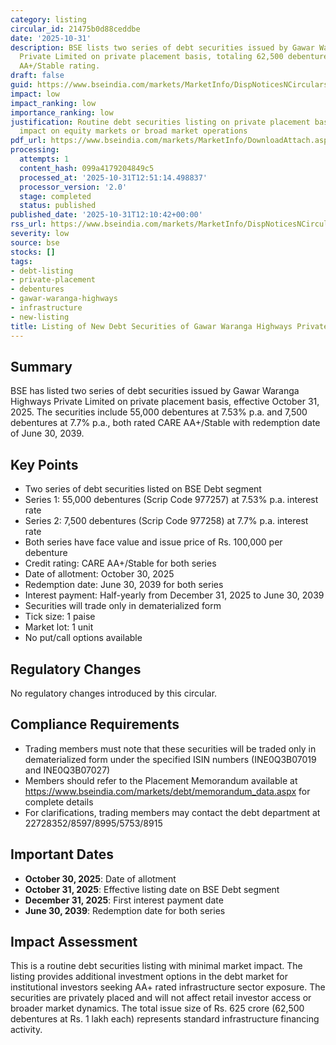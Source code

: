 ```yaml
---
category: listing
circular_id: 21475b0d88ceddbe
date: '2025-10-31'
description: BSE lists two series of debt securities issued by Gawar Waranga Highways
  Private Limited on private placement basis, totaling 62,500 debentures with CARE
  AA+/Stable rating.
draft: false
guid: https://www.bseindia.com/markets/MarketInfo/DispNoticesNCirculars.aspx?Noticeid={261950D3-B622-4D06-A3C2-F1D7D5905DDE}&noticeno=20251031-28&dt=10/31/2025&icount=28&totcount=40&flag=0
impact: low
impact_ranking: low
importance_ranking: low
justification: Routine debt securities listing on private placement basis with no
  impact on equity markets or broad market operations
pdf_url: https://www.bseindia.com/markets/MarketInfo/DownloadAttach.aspx?id=20251031-28&attachedId=
processing:
  attempts: 1
  content_hash: 099a4179204849c5
  processed_at: '2025-10-31T12:51:14.498837'
  processor_version: '2.0'
  stage: completed
  status: published
published_date: '2025-10-31T12:10:42+00:00'
rss_url: https://www.bseindia.com/markets/MarketInfo/DispNoticesNCirculars.aspx?Noticeid={261950D3-B622-4D06-A3C2-F1D7D5905DDE}&noticeno=20251031-28&dt=10/31/2025&icount=28&totcount=40&flag=0
severity: low
source: bse
stocks: []
tags:
- debt-listing
- private-placement
- debentures
- gawar-waranga-highways
- infrastructure
- new-listing
title: Listing of New Debt Securities of Gawar Waranga Highways Private Limited
---
```


## Summary

BSE has listed two series of debt securities issued by Gawar Waranga Highways Private Limited on private placement basis, effective October 31, 2025. The securities include 55,000 debentures at 7.53% p.a. and 7,500 debentures at 7.7% p.a., both rated CARE AA+/Stable with redemption date of June 30, 2039.

## Key Points

- Two series of debt securities listed on BSE Debt segment
- Series 1: 55,000 debentures (Scrip Code 977257) at 7.53% p.a. interest rate
- Series 2: 7,500 debentures (Scrip Code 977258) at 7.7% p.a. interest rate
- Both series have face value and issue price of Rs. 100,000 per debenture
- Credit rating: CARE AA+/Stable for both series
- Date of allotment: October 30, 2025
- Redemption date: June 30, 2039 for both series
- Interest payment: Half-yearly from December 31, 2025 to June 30, 2039
- Securities will trade only in dematerialized form
- Tick size: 1 paise
- Market lot: 1 unit
- No put/call options available

## Regulatory Changes

No regulatory changes introduced by this circular.

## Compliance Requirements

- Trading members must note that these securities will be traded only in dematerialized form under the specified ISIN numbers (INE0Q3B07019 and INE0Q3B07027)
- Members should refer to the Placement Memorandum available at https://www.bseindia.com/markets/debt/memorandum_data.aspx for complete details
- For clarifications, trading members may contact the debt department at 22728352/8597/8995/5753/8915

## Important Dates

- **October 30, 2025**: Date of allotment
- **October 31, 2025**: Effective listing date on BSE Debt segment
- **December 31, 2025**: First interest payment date
- **June 30, 2039**: Redemption date for both series

## Impact Assessment

This is a routine debt securities listing with minimal market impact. The listing provides additional investment options in the debt market for institutional investors seeking AA+ rated infrastructure sector exposure. The securities are privately placed and will not affect retail investor access or broader market dynamics. The total issue size of Rs. 625 crore (62,500 debentures at Rs. 1 lakh each) represents standard infrastructure financing activity.